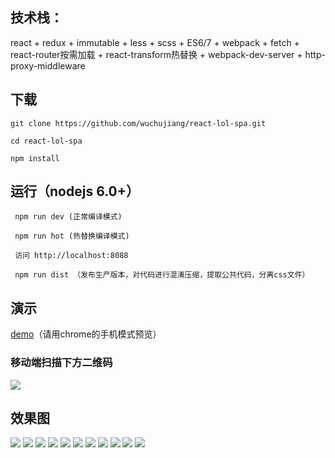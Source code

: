 
## 技术栈：

react + redux + immutable + less + scss + ES6/7 + webpack + fetch + react-router按需加载 + react-transform热替换 + webpack-dev-server + http-proxy-middleware


## 下载

 	git clone https://github.com/wuchujiang/react-lol-spa.git

 	cd react-lol-spa

 	npm install 


## 运行（nodejs 6.0+）
```
 npm run dev (正常编译模式) 

 npm run hot (热替换编译模式)

 访问 http://localhost:8088
  
 npm run dist （发布生产版本，对代码进行混淆压缩，提取公共代码，分离css文件）
```

## 演示
[demo](http://123.207.20.202:8088)（请用chrome的手机模式预览）
   
### 移动端扫描下方二维码
![](http://i1.piimg.com/567571/66cd864a1af2db0f.png)

## 效果图
![](http://i4.buimg.com/567571/03c016ef80dc0d5e.png)
![](http://i1.piimg.com/567571/230226ae9206b253.png)
![](http://i1.piimg.com/567571/33fb0e38bd00318b.png)
![](http://i2.muimg.com/567571/bee72c331169780b.png)
![](http://i2.muimg.com/567571/5b001b7710a8b22d.png)
![](http://i4.buimg.com/567571/d759556f2684557b.png)
![](http://i1.piimg.com/567571/4fc28bd8ad543fd1.png)
![](http://i2.muimg.com/567571/0fb6447c73e04ce5.png)
![](http://i2.muimg.com/567571/062be6237bd71f18.png)
![](http://i4.buimg.com/567571/341f78ce416db761.png)
![](http://i4.buimg.com/567571/28f75bbc495f3286.png)
